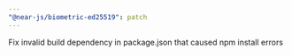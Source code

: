 ```yaml
---
"@near-js/biometric-ed25519": patch
---
```


Fix invalid build dependency in package.json that caused npm install errors